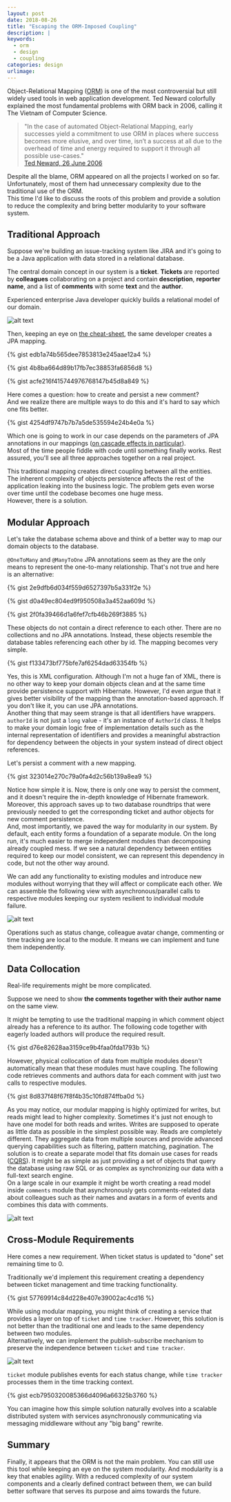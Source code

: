 ```yaml
---
layout: post
date: 2018-08-26
title: "Escaping the ORM-Imposed Coupling"
description: |
keywords:
  - orm
  - design
  - coupling
categories: design
urlimage: 
---
```


Object-Relational Mapping ([ORM](https://en.wikipedia.org/wiki/Object-relational_mapping)) is one of the most controversial but still widely used tools in web application development. Ted Neward colorfully explained the most fundamental problems with ORM back in 2006, calling it The Vietnam of Computer Science.

>"In the case of automated Object-Relational Mapping, early successes yield a commitment to use ORM in places where success becomes more elusive, and over time, isn’t a success at all due to the overhead of time and energy required to support it through all possible use-cases."  
>[Ted Neward, 26 June 2006](http://blogs.tedneward.com/post/the-vietnam-of-computer-science/)

Despite all the blame, ORM appeared on all the projects I worked on so far.
Unfortunately, most of them had unnecessary complexity due to the traditional use of the ORM.  
This time I'd like to discuss the roots of this problem and provide a solution to reduce the complexity and bring better modularity to your software system.

<!--more-->

## Traditional Approach

Suppose we're building an issue-tracking system like JIRA and it's going to be a Java application with data stored in a relational database.

The central domain concept in our system is a **ticket**. **Tickets** are reported by **colleagues** collaborating on a project and contain **description**, **reporter name**, and a list of **comments** with some **text** and the **author**.

Experienced enterprise Java developer quickly builds a relational model of our domain.

![alt text](https://bit.ly/2was1Ll?style=centered "relational tickets")

Then, keeping an eye on [the cheat-sheet](https://en.wikibooks.org/wiki/Java_Persistence/OneToMany), the same developer creates a JPA mapping.

{% gist edb1a74b565dee7853813e245aae12a4 %}

{% gist 4b8ba664d89b17fb7ec38853fa6856d8 %}

{% gist acfe216f415744976768147b45d8a849 %}

Here comes a question: how to create and persist a new comment?  
And we realize there are multiple ways to do this and it's hard to say which one fits better.

{% gist 4254df9747b7b7a5de535594e24b4e0a %}

Which one is going to work in our case depends on the parameters of JPA annotations in our mappings ([on cascade effects in particular](https://vladmihalcea.com/a-beginners-guide-to-jpa-and-hibernate-cascade-types/)).  
Most of the time people fiddle with code until something finally works. Rest assured, you'll see all three approaches together on a real project.  

This traditional mapping creates direct coupling between all the entities. The inherent complexity of objects persistence affects the rest of the application leaking into the business logic. The problem gets even worse over time until the codebase becomes one huge mess.  
However, there is a solution.

## Modular Approach

Let's take the database schema above and think of a better way to map our domain objects to the database.

`@OneToMany` and `@ManyToOne` JPA annotations seem as they are the only means to represent the one-to-many relationship. That's not true and here is an alternative:  

{% gist 2e9dfb6d034f559d6527397b5a331f2e %}

{% gist d0a49ec804ed9f950508a3a452aa609d %}

{% gist 2f0fa39466d1a6fef7cfb46b269f3885 %}

These objects do not contain a direct reference to each other. There are no collections and no JPA annotations. Instead, these objects resemble the database tables referencing each other by id. The mapping becomes very simple. 

{% gist f133473bf775bfe7af6254dad63354fb %}

Yes, this is XML configuration. Although I'm not a huge fan of XML, there is no other way to keep your domain objects clean and at the same time provide persistence support with Hibernate. However, I'd even argue that it gives better visibility of the mapping than the annotation-based approach. If you don't like it, you can use JPA annotations.  
Another thing that may seem strange is that all identifiers have wrappers. `authorId` is not just a `long` value - it's an instance of `AuthorId` class. It helps to make your domain logic free of implementation details such as the internal representation of identifiers and provides a meaningful abstraction for dependency between the objects in your system instead of direct object references.  

Let's persist a comment with a new mapping.

{% gist 323014e270c79a0fa4d2c56b139a8ea9 %}

Notice how simple it is. Now, there is only one way to persist the comment, and it doesn't require the in-depth knowledge of Hibernate framework. Moreover, this approach saves up to two database roundtrips that were previously needed to get the corresponding ticket and author objects for new comment persistence.  
And, most importantly, we paved the way for modularity in our system. 
By default, each entity forms a foundation of a separate module. On the long run, it's much easier to merge independent modules than decomposing already coupled mess. If we see a natural dependency between entities required to keep our model consistent, we can represent this dependency in code, but not the other way around.  

We can add any functionality to existing modules and introduce new modules without worrying that they will affect or complicate each other. We can assemble the following view with asynchronous/parallel calls to respective modules keeping our system resilient to individual module failure. 

![alt text](https://bit.ly/2whmX7Z?style=centered "all modules")

Operations such as status change, colleague avatar change, commenting or time tracking are local to the module. It means we can implement and tune them independently.  

## Data Collocation

Real-life requirements might be more complicated.  

Suppose we need to show **the comments together with their author name** on the same view.  

It might be tempting to use the traditional mapping in which comment object already has a reference to its author. The following code together with eagerly loaded authors will produce the required result.

{% gist d76e82628aa3159ce9b4faa0fda1793b %}

However, physical collocation of data from multiple modules doesn't automatically mean that these modules must have coupling.
The following code retrieves comments and authors data for each comment with just two calls to respective modules.

{% gist 8d837f48f67f8f4b35c10fd874ffba0d %}

As you may notice, our modular mapping is highly optimized for writes, but reads might lead to higher complexity.
Sometimes it's just not enough to have one model for both reads and writes. Writes are supposed to operate as little data as possible in the simplest possible way. Reads are completely different. They aggregate data from multiple sources and provide advanced querying capabilities such as filtering, pattern matching, pagination. 
The solution is to create a separate model that fits domain use cases for reads ([CQRS](https://martinfowler.com/bliki/CQRS.html)). It might be as simple as just providing a set of objects that query the database using raw SQL or as complex as synchronizing our data with a full-text search engine.  
On a large scale in our example it might be worth creating a read model inside `comments` module that asynchronously gets comments-related data about colleagues such as their names and avatars in a form of events and combines this data with comments.

![alt text](https://bit.ly/2La204p?style=centered "comments read model")

## Cross-Module Requirements

Here comes a new requirement. When ticket status is updated to "done" set remaining time to 0.

Traditionally we'd implement this requirement creating a dependency between ticket management and time tracking functionality.

{% gist 57769914c84d228e407e39002ac4cd16 %}

While using modular mapping, you might think of creating a service that provides a layer on top of `ticket` and `time tracker`. However, this solution is not better than the traditional one and leads to the same dependency between two modules.  
Alternatively, we can implement the publish-subscribe mechanism to preserve the independence between `ticket` and `time tracker`.

![alt text](https://bit.ly/2PkOjmm?style=centered "publish-subscribe")

`ticket` module publishes events for each status change, while `time tracker` processes them in the time tracking context. 

{% gist ecb7950320085366d4096a66325b3760 %}

You can imagine how this simple solution naturally evolves into a scalable distributed system with services asynchronously communicating via messaging middleware without any "big bang" rewrite.  

## Summary

Finally, it appears that the ORM is not the main problem. You can still use this tool while keeping an eye on the system modularity. And modularity is a key that enables agility. With a reduced complexity of our system components and a clearly defined contract between them, we can build better software that serves its purpose and aims towards the future.
